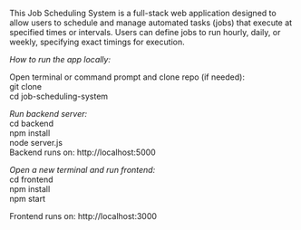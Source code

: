 This Job Scheduling System is a full-stack web application designed to allow users to schedule and manage automated tasks (jobs) that execute at specified times or intervals. Users can define jobs to run hourly, daily, or weekly, specifying exact timings for execution. 

*How to run the app locally:*

Open terminal or command prompt and clone repo (if needed):<br/>
git clone <repository-url><br/>
cd job-scheduling-system<br/>

*Run backend server:*<br/>
cd backend<br/>
npm install<br/>
node server.js<br/>
Backend runs on: http://localhost:5000<br/>


*Open a new terminal and run frontend:*<br/>
cd frontend<br/>
npm install<br/>
npm start<br/>

Frontend runs on: http://localhost:3000<br/>
